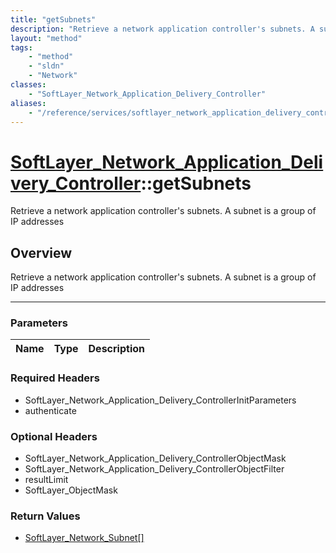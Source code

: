 ```yaml
---
title: "getSubnets"
description: "Retrieve a network application controller's subnets. A subnet is a group of IP addresses"
layout: "method"
tags:
    - "method"
    - "sldn"
    - "Network"
classes:
    - "SoftLayer_Network_Application_Delivery_Controller"
aliases:
    - "/reference/services/softlayer_network_application_delivery_controller/getSubnets"
---
```

# [SoftLayer_Network_Application_Delivery_Controller](/reference/services/SoftLayer_Network_Application_Delivery_Controller)::getSubnets


Retrieve a network application controller's subnets. A subnet is a group of IP addresses


## Overview 
Retrieve a network application controller's subnets. A subnet is a group of IP addresses

-----

### Parameters 
|Name | Type | Description |
| --- | --- | --- |


### Required Headers
* SoftLayer_Network_Application_Delivery_ControllerInitParameters
* authenticate


### Optional Headers
* SoftLayer_Network_Application_Delivery_ControllerObjectMask
* SoftLayer_Network_Application_Delivery_ControllerObjectFilter
* resultLimit
* SoftLayer_ObjectMask

### Return Values
* <a href='/reference/datatypes/SoftLayer_Network_Subnet'>SoftLayer_Network_Subnet[] </a>




